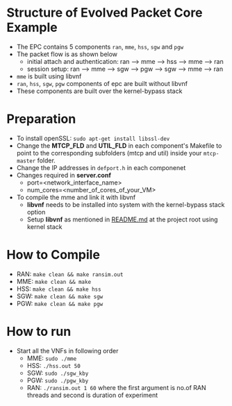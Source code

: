 # Structure of Evolved Packet Core Example
* The EPC contains 5 components `ran`, `mme`, `hss`, `sgw` and `pgw`
* The packet flow is as shown below
  * initial attach and authentication: ran --> mme --> hss --> mme --> ran
  * session setup: ran --> mme --> sgw --> pgw --> sgw --> mme --> ran
* `mme` is built using libvnf
* `ran`, `hss`, `sgw`, `pgw` components of epc are built without libvnf
* These components are built over the kernel-bypass stack

# Preparation
* To install openSSL: `sudo apt-get install libssl-dev`
* Change the **MTCP_FLD** and **UTIL_FLD** in each component's Makefile to point to the corresponding subfolders (mtcp and util) inside your `mtcp-master` folder. 
* Change the IP addresses in `defport.h` in each componenet 
* Changes required in **server.conf**
  * port=<network_interface_name>
  * num_cores=<number_of_cores_of_your_VM>
* To compile the mme and link it with libvnf
    * **libvnf** needs to be installed into system with the kernel-bypass stack option
    * Setup **libvnf** as mentioned in [README.md](../../README.md) at the project root using kernel stack
 
# How to Compile
* RAN: `make clean && make ransim.out`
* MME: `make clean && make`
* HSS: `make clean && make hss`
* SGW: `make clean && make sgw`
* PGW: `make clean && make pgw`

# How to run
* Start all the VNFs in following order 
  * MME: `sudo ./mme`
  * HSS: `./hss.out 50`
  * SGW: `sudo ./sgw_kby`
  * PGW: `sudo ./pgw_kby`
  * RAN: `./ransim.out 1 60` where the first argument is no.of RAN threads and second is duration of experiment
